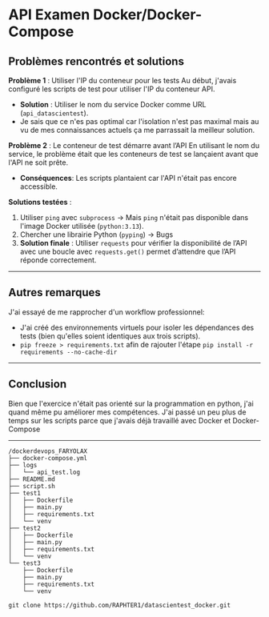# API Examen Docker/Docker-Compose

## Problèmes rencontrés et solutions
**Problème 1** : Utiliser l'IP du conteneur pour les tests
Au début, j'avais configuré les scripts de test pour utiliser l'IP du conteneur API.
  - **Solution** : Utiliser le nom du service Docker comme URL (`api_datascientest`).
  - Je sais que ce n'es pas optimal car l'isolation n'est pas maximal mais au vu de mes connaissances actuels ça me parrassait la meilleur solution.

**Problème 2** : Le conteneur de test démarre avant l’API
En utilisant le nom du service, le problème était que les conteneurs de test se lançaient avant que l'API ne soit prête.
  - **Conséquences**: Les scripts plantaient car l'API n'était pas encore accessible.

**Solutions testées** :
  1. Utiliser `ping` avec `subprocess` -> Mais `ping` n'était pas disponible dans l'image Docker utilisée (`python:3.13`).
  2. Chercher une librairie Python (`pyping`) → Bugs
  3. **Solution finale** : Utiliser `requests` pour vérifier la disponibilité de l’API avec une boucle avec `requests.get()` permet d’attendre que l’API réponde correctement.

-----
## Autres remarques
J'ai essayé de me rapprocher d'un workflow professionnel:
  - J'ai créé des environnements virtuels pour isoler les dépendances des tests (bien qu'elles soient identiques aux trois scripts).
  - `pip freeze > requirements.txt` afin de rajouter l'étape `pip install -r requirements --no-cache-dir`
  
-----
## Conclusion 
Bien que l'exercice n'était pas orienté sur la programmation en python, j'ai quand même pu améliorer mes compétences. J'ai passé un peu plus de temps sur les scripts parce que j'avais déjà travaillé avec Docker et Docker-Compose

-----
```
/dockerdevops_FARYOLAX
├── docker-compose.yml
├── logs
│   └── api_test.log
├── README.md
├── script.sh
├── test1
│   ├── Dockerfile
│   ├── main.py
│   ├── requirements.txt
│   └── venv
├── test2
│   ├── Dockerfile
│   ├── main.py
│   ├── requirements.txt
│   └── venv
└── test3
    ├── Dockerfile
    ├── main.py
    ├── requirements.txt
    └── venv
```
```
git clone https://github.com/RAPHTER1/datascientest_docker.git
```
